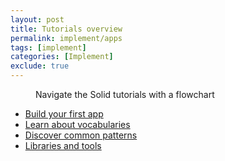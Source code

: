 ```yaml
---
layout: post
title: Tutorials overview
permalink: implement/apps
tags: [implement]
categories: [Implement]
exclude: true
---
```


<figure>
    <object data="{{site.baseurl}}/assets/img/tutorials/tutorials_flowchart.svg"></object>
    <figcaption>Navigate the Solid tutorials with a flowchart</figcaption>
</figure>

- [Build your first app](/implement/apps/first-app)
- [Learn about vocabularies](/implement/apps/vocabularies/)
- [Discover common patterns](/implement/apps/common-patterns)
- [Libraries and tools](/implement/apps/tools)
